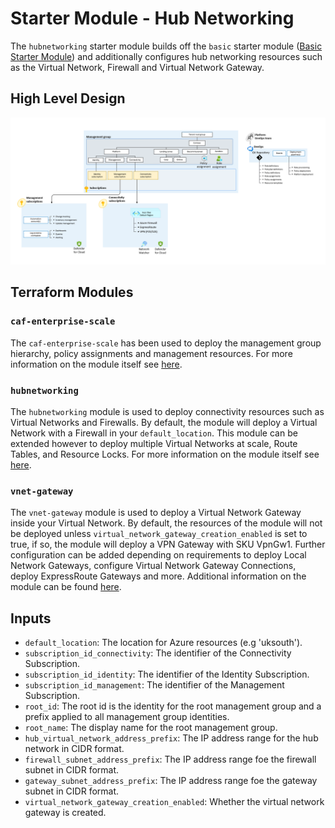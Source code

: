 <!-- markdownlint-disable first-line-h1 -->
# Starter Module - Hub Networking
The `hubnetworking` starter module builds off the `basic` starter module ([Basic Starter Module][wiki_starter_module_basic]) and additionally configures hub networking resources such as the Virtual Network, Firewall and Virtual Network Gateway.

## High Level Design

![Alt text](./media/starter-module-hubnetworking.png)

## Terraform Modules
### `caf-enterprise-scale`
The `caf-enterprise-scale` has been used to deploy the management group hierarchy, policy assignments and management resources. For more information on the module itself see [here](https://github.com/Azure/terraform-azurerm-caf-enterprise-scale).

### `hubnetworking`
The `hubnetworking` module is used to deploy connectivity resources such as Virtual Networks and Firewalls. By default, the module will deploy a Virtual Network with a Firewall in your `default_location`. This module can be extended however to deploy multiple Virtual Networks at scale, Route Tables, and Resource Locks. For more information on the module itself see [here](https://github.com/Azure/terraform-azurerm-hubnetworking).

### `vnet-gateway`
The `vnet-gateway` module is used to deploy a Virtual Network Gateway inside your Virtual Network. By default, the resources of the module will not be deployed unless `virtual_network_gateway_creation_enabled` is set to true, if so, the module will deploy a VPN Gateway with SKU VpnGw1. Further configuration can be added depending on requirements to deploy Local Network Gateways, configure Virtual Network Gateway Connections, deploy ExpressRoute Gateways and more. Additional information on the module can be found [here](https://github.com/Azure/terraform-azurerm-vnet-gateway).
## Inputs

- `default_location`: The location for Azure resources (e.g 'uksouth').
- `subscription_id_connectivity`: The identifier of the Connectivity Subscription.
- `subscription_id_identity`: The identifier of the Identity Subscription.
- `subscription_id_management`: The identifier of the Management Subscription.
- `root_id`: The root id is the identity for the root management group and a prefix applied to all management group identities.
- `root_name`: The display name for the root management group.
- `hub_virtual_network_address_prefix`: The IP address range for the hub network in CIDR format.
- `firewall_subnet_address_prefix`: The IP address range foe the firewall subnet in CIDR format.
- `gateway_subnet_address_prefix`: The IP address range foe the gateway subnet in CIDR format.
- `virtual_network_gateway_creation_enabled`: Whether the virtual network gateway is created.


 [//]: # (************************)
 [//]: # (INSERT LINK LABELS BELOW)
 [//]: # (************************)

[wiki_starter_module_basic]:                   %5BUser-Guide%5D-Starter-Module-Basic "Wiki - Starter Modules - Basic"
